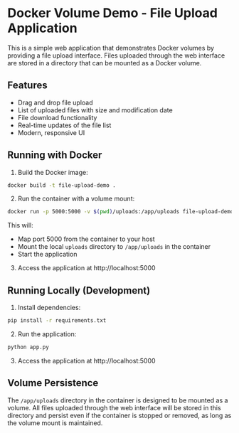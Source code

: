 # Docker Volume Demo - File Upload Application

This is a simple web application that demonstrates Docker volumes by providing a file upload interface. Files uploaded through the web interface are stored in a directory that can be mounted as a Docker volume.

## Features

- Drag and drop file upload
- List of uploaded files with size and modification date
- File download functionality
- Real-time updates of the file list
- Modern, responsive UI

## Running with Docker

1. Build the Docker image:
```bash
docker build -t file-upload-demo .
```

2. Run the container with a volume mount:
```bash
docker run -p 5000:5000 -v $(pwd)/uploads:/app/uploads file-upload-demo
```

This will:
- Map port 5000 from the container to your host
- Mount the local `uploads` directory to `/app/uploads` in the container
- Start the application

3. Access the application at http://localhost:5000

## Running Locally (Development)

1. Install dependencies:
```bash
pip install -r requirements.txt
```

2. Run the application:
```bash
python app.py
```

3. Access the application at http://localhost:5000

## Volume Persistence

The `/app/uploads` directory in the container is designed to be mounted as a volume. All files uploaded through the web interface will be stored in this directory and persist even if the container is stopped or removed, as long as the volume mount is maintained. 